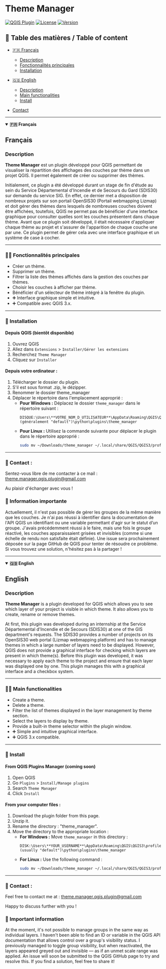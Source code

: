 # Theme Manager

[![QGIS Plugin](https://img.shields.io/badge/QGIS-Plugin-green)](https://plugins.qgis.org/)
[![License](https://img.shields.io/badge/license-GPLv3-blue)](https://www.gnu.org/licenses/quick-guide-gplv3.en.html)
[![Version](https://img.shields.io/badge/version-1.0.0-orange)](https://github.com/AntoElCrackito/theme_manager_QGIS_plugin)

## 📑 Table des matières / Table of content

- [🇫🇷 Français](#français)
  - [Description](#description)
  - [Fonctionnalités principales](#fonctionnalités-principales)
  - [Installation](#installation)
- [🇬🇧 English](#english)
  - [Description](#description-1)
  - [Main functionalities](#main-functionalities)
  - [Install](#install)

- [Contact](#contact)

---

<details open>
<summary><strong>🇫🇷 Français</strong></summary>

## Français

### Description

**Theme Manager** est un plugin développé pour QGIS permettant de visualiser la répartition des affichages des couches par thème dans un projet QGIS. Il permet également de créer ou supprimer des thèmes.

Initialement, ce plugin a été développé durant un stage de fin d'étude au sein du Service Départemental d'Incendie et de Secours du Gard (SDIS30) sur demande du service SIG. En effet, ce dernier met a disposition de nombreux projets sur son portail OpenSIS30 (Portail webmapping Lizmap) et doit gérer des thèmes dans lesquels de nombreuses couches doivent être affichées, toutefois, QGIS ne permet pas de bénéficier d'une interface graphique pour consulter quelles sont les couches présentent dans chaque thème. Avant que ce plugin soit développé, il était nécessaire d'appliquer chaque thème au projet et s'assurer de l'apparition de chaque couche une par une. Ce plugin permet de gérer cela avec une interface graphique et un système de case à cocher.

---

### 👨‍💻 Fonctionnalités principales

- Créer un thème.
- Supprimer un thème.
- Filtrer la liste des thèmes affichés dans la gestion des couches par thèmes.
- Choisir les couches à afficher par thème.
- Bénéficier d'un sélecteur de thème intégré à la fenêtre du plugin.
- ➕ Interface graphique simple et intuitive.
- ➕ Compatible avec QGIS 3.x.

---

### 📶 Installation

#### Depuis QGIS (bientôt disponible)

1. Ouvrez QGIS
2. Allez dans `Extensions` > `Installer/Gérer les extensions`
3. Recherchez `Theme Manager`
4. Cliquez sur `Installer`

#### Depuis votre ordinateur :

1. Télécharger le dossier du plugin.
2. S'il est sous format .zip, le dézipper.
3. Renommer le dossier theme_manager
4. Déplacer le répertoire dans l'emplacement approprié :
   - **Pour Windows :**
     Déplacez le dossier `theme_manager` dans le répertoire suivant :
     ```
     DISQUE:\Users\**VOTRE_NOM_D_UTILISATEUR**\AppData\Roaming\QGIS\QGIS3\profiles\**VOTRE_PROFILE_QGIS** (généralement "default")\python\plugins\theme_manager
     ```
   - **Pour Linux :**
     Utilisez la commande suivante pour déplacer le plugin dans le répertoire approprié :
     ```bash
     sudo mv ~/Downloads/theme_manager ~/.local/share/QGIS/QGIS3/profiles/default/python/plugins/
     ```
---

### 📧 Contact :
Sentez-vous libre de me contacter à ce mail : theme.manager.qgis.plugin@gmail.com

Au plaisir d'échanger avec vous !

### 🦺 Information importante

Actuellement, il n'est pas possible de gérer les groupes de la même manière que les couches. Je n'ai pas réussi à identifier dans la documentation de l'API QGIS un identifiant ou une variable permettant d'agir sur le statut d’un groupe. J'avais précédemment réussi à le faire, mais une fois le groupe réactivé, les couches apparaissaient grisées et invisibles (comme si une échelle de rendu non satisfaite était définie). Une issue sera prochainement déposée sur la page GitHub de QGIS pour tenter de résoudre ce problème. Si vous trouvez une solution, n'hésitez pas à la partager !

</details>

---

<details open>
<summary><strong>🇬🇧 English</strong></summary>

## English

### Description

**Theme Manager** is a plugin developed for QGIS which allows you to see which layer of your project is visible in which theme. It also allows you to create, rename or remove themes.

At first, this plugin was developed during an internship at the Service Départemental d'Incendie et de Secours (SDIS30) at one of the GIS department's requests. The SDIS30 provides a number of projects on its OpenSIS30 web portal (Lizmap webmapping platform) and has to manage themes in which a large number of layers need to be displayed. However, QGIS does not provide a graphical interface for checking which layers are present in which theme(s). Before this plugin was developed, it was necessary to apply each theme to the project and ensure that each layer was displayed one by one. This plugin manages this with a graphical interface and a checkbox system.

---

### 👨‍💻 Main functionalities

- Create a theme.
- Delete a theme.
- Filter the list of themes displayed in the layer management by theme section.
- Select the layers to display by theme.
- Provide a built-in theme selector within the plugin window.
- ➕ Simple and intuitive graphical interface.
- ➕ QGIS 3.x compatible.

---

### 📶 Install

#### From QGIS Plugins Manager (coming soon)

1. Open QGIS
2. Go `Plugins` > `Install/Manage plugins`
3. Search `Theme Manager`
4. Click `Install`

#### From your computer files :

1. Download the plugin folder from this page.
2. Unzip it.
3. Rename the directory : "theme_manager".
4. Move the directory to the appropriate location :
   - **For Windows :**
     Move `theme_manager` in this directory :
     ```
     DISK:\Users\**YOUR_USERNAME**\AppData\Roaming\QGIS\QGIS3\profiles\**YOUR_QGIS_PROFILE** (usually "default")\python\plugins\theme_manager
     ```
   - **For Linux :**
     Use the following command :
     ```bash
     sudo mv ~/Downloads/theme_manager ~/.local/share/QGIS/QGIS3/profiles/default/python/plugins/
     ```
---

### 📧 Contact :
Feel free to contact me at : theme.manager.qgis.plugin@gmail.com

Happy to discuss further with you !

### 🦺 Important information

At the moment, it's not possible to manage groups in the same way as individual layers. I haven't been able to find an ID or variable in the QGIS API documentation that allows control over a group's visibility status. I previously managed to toggle group visibility, but when reactivated, the layers appeared greyed out and invisible — as if an unmet scale range was applied. An issue will soon be submitted to the QGIS GitHub page to try and resolve this. If you find a solution, feel free to share it!

</details>
